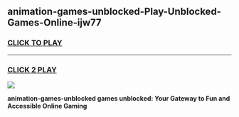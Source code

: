 
## animation-games-unblocked-Play-Unblocked-Games-Online-ijw77
<h3>
<a href="https://premium76.site?title=animation-games-unblocked&ref=24A">CLICK TO PLAY</a></h3>
<hr>

<h3>
<a href="https://premium76.site?title=animation-games-unblocked&ref=24A">CLICK 2 PLAY</a>
  
</h3>

<a href="https://premium76.site?title=animation-games-unblocked&ref=24A"><img src="https://clearcache.store/games.png"></a>


**animation-games-unblocked games unblocked: Your Gateway to Fun and Accessible Online Gaming**
